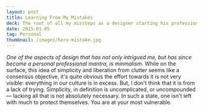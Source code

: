 ```yaml
---
layout: post
title: Learning From My Mistakes
deck: The root of all my missteps as a designer starting his professional career is an unfortunate combination of immaturity, impatience, and a lack of confidence&mdash;traits I'd imagine most young professionals, admittedly, face time-to-time.
date: 2015-01-05
tag: Personal
thumbnail: /images/hero-mistake.jpg
---
```


*One of the aspects of design that has not only intrigued me, but has since become a personal professional mantra, is minmalism.* While on the surface, this idea of simplicity and liberation from clutter seems like a consensus objective, it's quite obvious the effort towards it is not very visible: everything in our culture is in excess. But, I don't think that it is from a lack of trying. Simplicity, in definition is uncomplicated, or uncompounded&mdash; lacking all that is not absolutely necessary. In such a state, one isn't left with much to protect themselves. You are at your most vulnerable.